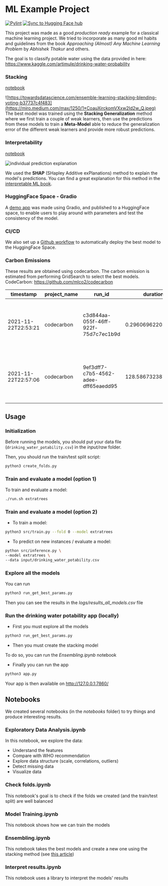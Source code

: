 # ML Example Project

[![Pylint](https://github.com/NouamaneTazi/drinking_water_potability/actions/workflows/pylint.yml/badge.svg)](https://github.com/NouamaneTazi/drinking_water_potability/actions/workflows/pylint.yml)
[![Sync to Hugging Face hub](https://github.com/NouamaneTazi/drinking_water_potability/actions/workflows/huggingfacehub.yml/badge.svg?branch=spaces)](https://github.com/NouamaneTazi/drinking_water_potability/actions/workflows/huggingfacehub.yml)

This project was made as a good _production ready_ example for a classical machine learning project. We tried to incorporate as many good ml habits and guidelines from the book _Approaching (Almost) Any Machine Learning Problem_ by _Abhishek Thakur_ and others.

The goal is to classify potable water using the data provided in here: <https://www.kaggle.com/artimule/drinking-water-probability>

### Stacking  

[notebook](https://nbviewer.org/github/NouamaneTazi/drinking_water_potability/blob/master/notebooks/Ensembling.ipynb)

![https://towardsdatascience.com/ensemble-learning-stacking-blending-voting-b37737c4f483](https://miro.medium.com/max/1250/1*CoauXirckomVXxw2Id2w_Q.jpeg)
The best model was trained using the **Stacking Generalization** method where we first train a couple of weak learners, then use the predictions from these models to train a **Meta-Model** able to reduce the generalization error of the different weak learners and provide more robust predictions.

### Interpretability

 [notebook](https://nbviewer.org/github/NouamaneTazi/drinking_water_potability/blob/master/notebooks/Interpret%20results.ipynb)

![individual prediction explanation](https://user-images.githubusercontent.com/29777165/142934130-85c37332-a668-46d5-b889-b13664f098d3.png)

We used the **SHAP** (SHapley Additive exPlanations) method to explain the model's predictions. You can find a great explanation for this method in the [interpretable ML book](https://christophm.github.io/interpretable-ml-book/shap.html).

### HuggingFace Space - Gradio

A [demo app](https://huggingface.co/spaces/nouamanetazi/drinking_water_potability) was made using Gradio, and published to a HuggingFace space, to enable users to play around with parameters and test the consistency of the model.

### CI/CD

We also set up a [Github workflow](https://github.com/NouamaneTazi/drinking_water_potability/actions/workflows/huggingfacehub.yml) to automatically deploy the best model to the HuggingFace Space.

### Carbon Emissions

These results are obtained using codecarbon. The carbon emission is estimated from performing GridSearch to select the best models.
CodeCarbon: <https://github.com/mlco2/codecarbon>

| timestamp           | project_name | run_id                               | duration           | emissions              | emissions_rate         | cpu_power | gpu_power | ram_power          | cpu_energy             | gpu_energy | ram_energy             | energy_consumed        | country_name  | country_iso_code | region | cloud_provider | cloud_region | os                                                            | python_version | cpu_count | cpu_model                                | gpu_count | gpu_model                   | longitude | latitude | ram_total_size | tracking_mode | on_cloud |
| ------------------- | ------------ | ------------------------------------ | ------------------ | ---------------------- | ---------------------- | --------- | --------- | ------------------ | ---------------------- | ---------- | ---------------------- | ---------------------- | ------------- | ---------------- | ------ | -------------- | ------------ | ------------------------------------------------------------- | -------------- | --------- | ---------------------------------------- | --------- | --------------------------- | --------- | -------- | -------------- | ------------- | -------- |
| 2021-11-22T22:53:21 | codecarbon   | c3d844aa-055f-46ff-922f-75d7c7ec1b9d | 0.2960696220397949 | 1.1547931538621576e-08 | 3.9004108084649806e-05 | 22.5      | 0.0       | 3.100280832        | 2.5573372840881347e-08 | 0.0        | 3.523761672363281e-09  | 2.9097134513244628e-08 | United States | USA              |        |                |              | Linux-5.10.60.1-microsoft-standard-WSL2-x86_64-with-glibc2.31 | 3.9.5          | 8         | Intel(R) Core(TM) i5-8300H CPU @ 2.30GHz | 1         | 1 x NVIDIA GeForce GTX 1050 | -97.822   | 37.751   | 8.267415552    | machine       | N        |
| 2021-11-22T22:57:06 | codecarbon   | 9ef3dff7-c7b5-4562-adee-dff65eaedd95 | 128.58673238754272 | 0.0003395318887920674  | 0.0026404892828971265  | 22.5      | 0.0       | 3.1002808319999997 | 0.0007519074350595474  | 0.0        | 0.00010360552037126217 | 0.0008555129554308096  | United States | USA              |        |                |              | Linux-5.10.60.1-microsoft-standard-WSL2-x86_64-with-glibc2.31 | 3.9.5          | 8         | Intel(R) Core(TM) i5-8300H CPU @ 2.30GHz | 1         | 1 x NVIDIA GeForce GTX 1050 | -97.822   | 37.751   | 8.267415552    | machine       | N        |

## Usage

### Initialization

Before running the models, you should put your data file (`drinking_water_potability.csv`) in the _input/raw_ folder.

Then, you should run the train/test split script:

```bash
python3 create_folds.py
```

### Train and evaluate a model (option 1)

To train and evaluate a model:

```bash
./run.sh extratrees
```

### Train and evaluate a model (option 2)

* To train a model:

```bash
python3 src/train.py --fold 0 --model extratrees
```

* To predict on new instances / evaluate a model:

```bash
python src/inference.py \
--model extratrees \
--data input/drinking_water_potability.csv
```

### Explore all the models

You can run

```bash
python3 run_get_best_params.py
```

Then you can see the results in the *logs/results_all_models.csv* file

### Run the drinking water potability app (locally)

- First you must explore all the models

```bash
python3 run_get_best_params.py
```

- Then you must create the stacking model

To do so, you can run the _Ensembling.ipynb_ notebook

- Finally you can run the app

```bash
python3 app.py
```

Your app is then available on http://127.0.0.1:7860/

## Notebooks

We created several notebooks (in the _notebooks_ folder) to try things and produce interesting results.

### Exploratory Data Analysis.ipynb

In this notebook, we explore the data:
- Understand the features
- Compare with WHO recommendation
- Explore data structure (scale, correlations, outliers)
- Detect missing data
- Visualize data

### Check folds.ipynb

This notebook's goal is to check if the folds we created (and the train/test split) are well balanced

### Model Training.ipynb

This notebook shows how we can train the models

### Ensembling.ipynb

This notebook takes the best models and create a new one using the stacking method (see [this article](https://towardsdatascience.com/ensemble-learning-stacking-blending-voting-b37737c4f483))

### Interpret results.ipynb

This notebook uses a library to interpret the models' results